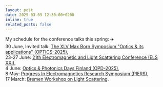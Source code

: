 ```yaml
---
layout: post
date: 2025-03-09 12:30:00+0200
inline: true
related_posts: false
---
```


My schedule for the conference talks this spring: :airplane: <br>
30 June, Invited talk: [The XLV Max Born Symposium "Optics & its applications" (OPTICS-2025)](https://indico.cern.ch/event/1521708/), <br>
23-27 June: [21th Electromagnetic and Light Scattering Conference (ELS XXI)](https://els2025.unime.it/), <br>
4 June: [Optics & Photonics Days Finland (OPD-2025)](https://www.photonics.fi/opd2025/academic-program/), <br>
8 May: [Progress In Electromagnetics Research Symposium (PIERS)](https://abdb2025.piers.org/session.html?sid=S039), <br>
17 March: [Bremen Workshop on Light Scattering](https://scattport.org/index.php/conferences-menu/775-bremen-workshop-on-light-scattering-2025). 